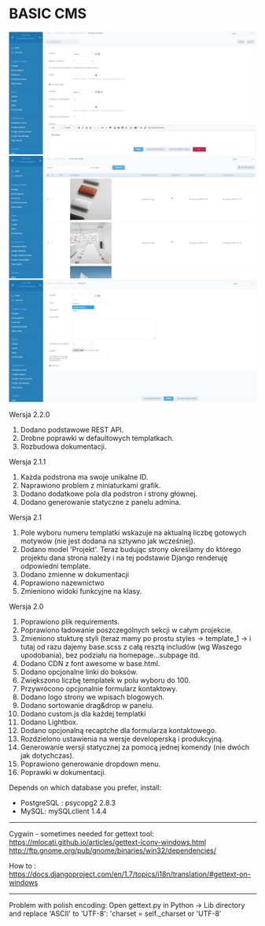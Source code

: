 # BASIC CMS

![alt text](https://github.com/DawidPL/basicCMS/blob/master/screen1.jpg)
![alt text](https://github.com/DawidPL/basicCMS/blob/master/screen2.jpg)
![alt text](https://github.com/DawidPL/basicCMS/blob/master/screen2a.jpg)

Wersja 2.2.0

1. Dodano podstawowe REST API.
2. Drobne poprawki w defaultowych templatkach.
3. Rozbudowa dokumentacji.

Wersja 2.1.1

1. Każda podstrona ma swoje unikalne ID.
2. Naprawiono problem z miniaturkami grafik.
3. Dodano dodatkowe pola dla podstron i strony głównej.
4. Dodano generowanie statyczne z panelu admina.

Wersja 2.1

1. Pole wyboru numeru templatki wskazuje na aktualną liczbę gotowych motywów (nie jest dodana na sztywno jak wcześniej).
2. Dodano model 'Projekt'. Teraz budując strony określamy do którego projektu dana strona należy i na tej podstawie Django renderuję odpowiedni template.
3. Dodano zmienne w dokumentacji
4. Poprawiono nazewnictwo
5. Zmieniono widoki funkcyjne na klasy.


Wersja 2.0

1. Poprawiono plik requirements.
2. Poprawiono ładowanie poszczególnych sekcji w całym projekcie.
3. Zmieniono stukturę styli (teraz mamy po prostu styles -> template_1 -> i tutaj od razu dajemy base.scss z całą resztą includów (wg Waszego upodobania), bez podziału na homepage...subpage itd. 
4. Dodano CDN z font awesome w base.html.
5. Dodano opcjonalne linki do boksów.
6. Zwiększono liczbę templatek w polu wyboru do 100.
7. Przywrócono opcjonalnie formularz kontaktowy.
8. Dodano logo strony we wpisach blogowych.
9. Dodano sortowanie drag&drop w panelu.
10. Dodano custom.js dla każdej templatki
11. Dodano Lightbox.
12. Dodano opcjonalną recaptche dla formularza kontaktowego.
13. Rozdzielono ustawienia na wersje developerską i produkcyjną.
14. Generowanie wersji statycznej za pomocą jednej komendy (nie dwóch jak dotychczas).
15. Poprawiono generowanie dropdown menu.
15. Poprawki w dokumentacji.


Depends on which database you prefer, install:
- PostgreSQL : psycopg2 2.8.3
- MySQL: mySQLclient 1.4.4

**********************************************
 Cygwin - sometimes needed for gettext tool:
 https://mlocati.github.io/articles/gettext-iconv-windows.html
 http://ftp.gnome.org/pub/gnome/binaries/win32/dependencies/

 How to : https://docs.djangoproject.com/en/1.7/topics/i18n/translation/#gettext-on-windows
 **********************************************


 Problem with polish encoding:
 Open gettext.py in Python -> Lib directory and replace 'ASCII' to 'UTF-8': 'charset = self._charset or 'UTF-8'

